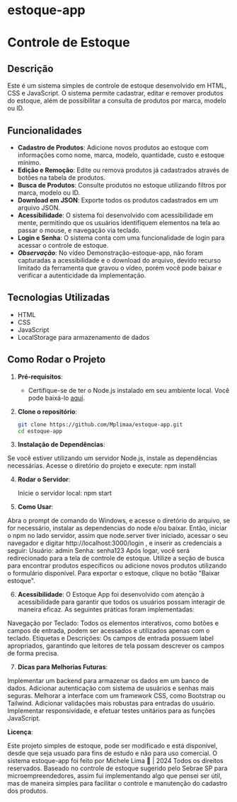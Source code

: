 # estoque-app

# Controle de Estoque

## Descrição

Este é um sistema simples de controle de estoque desenvolvido em HTML, CSS e JavaScript. O sistema permite cadastrar, editar e remover produtos do estoque, além de possibilitar a consulta de produtos por marca, modelo ou ID.

## Funcionalidades

- **Cadastro de Produtos**: Adicione novos produtos ao estoque com informações como nome, marca, modelo, quantidade, custo e estoque mínimo.
- **Edição e Remoção**: Edite ou remova produtos já cadastrados através de botões na tabela de produtos.
- **Busca de Produtos**: Consulte produtos no estoque utilizando filtros por marca, modelo ou ID.
- **Download em JSON**: Exporte todos os produtos cadastrados em um arquivo JSON.
- **Acessibilidade**: O sistema foi desenvolvido com acessibilidade em mente, permitindo que os usuários identifiquem elementos na tela ao passar o mouse, e navegação via teclado.
- **Login e Senha**: O sistema conta com uma funcionalidade de login para acessar o controle de estoque.
- ***Observação***: No vídeo Demonstração-estoque-app, não foram capturadas a acessibilidade e o download do arquivo, devido recurso limitado da ferramenta que gravou o vídeo, porém você pode baixar e verificar a autenticidade da implementação.

## Tecnologias Utilizadas

- HTML
- CSS
- JavaScript
- LocalStorage para armazenamento de dados


## Como Rodar o   Projeto

1. **Pré-requisitos**:
   - Certifique-se de ter o Node.js instalado em seu ambiente local. Você pode baixá-lo [aqui](https://nodejs.org/).


2. **Clone o repositório**:
   ```bash
   git clone https://github.com/Mplimaa/estoque-app.git
   cd estoque-app


3. **Instalação de Dependências**:

Se você estiver utilizando um servidor Node.js, instale as dependências necessárias. Acesse o diretório do projeto e execute:
   npm install

   
4. **Rodar o Servidor**:

   Inicie o servidor local:
   npm start

5. **Como Usar**: 

Abra o prompt de comando do Windows, e acesse o diretório do arquivo, se for necessário, instalar as dependencias do node e/ou baixar. Então, iniciar o npm no lado servidor, assim que node.server tiver iniciado, acessar o seu navegador e digitar http://localhost:3000/login , e inserir as credenciais a seguir:
   Usuário: admin
   Senha: senha123
Após logar, você será redirecionado para a tela de controle de estoque.
Utilize a seção de busca para encontrar produtos específicos ou adicione novos produtos utilizando o formulário disponível.
Para exportar o estoque, clique no botão "Baixar estoque".


6. **Acessibilidade**: 
O Estoque App foi desenvolvido com atenção à acessibilidade para garantir que todos os usuários possam interagir de maneira eficaz. As seguintes práticas foram implementadas:

Navegação por Teclado: Todos os elementos interativos, como botões e campos de entrada, podem ser acessados e utilizados apenas com o teclado.
Etiquetas e Descrições: Os campos de entrada possuem label apropriados, garantindo que leitores de tela possam descrever os campos de forma precisa.


7. **Dicas para Melhorias Futuras**: 

Implementar um backend para armazenar os dados em um banco de dados.
Adicionar autenticação com sistema de usuários e senhas mais seguras.
Melhorar a interface com um framework CSS, como Bootstrap ou Tailwind.
Adicionar validações mais robustas para entradas do usuário.
Implementar responsividade, e efetuar testes unitários para as funções JavaScript.


**Licença**: 

Este projeto simples de estoque, pode ser modificado e está disponível, desde que seja usuado para fins de estudo e não para uso comercial. O sistema estoque-app foi feito por Michele Lima 🤩 | 2024 Todos os direitos reservados.
Baseado no controle de estoque sugerido pelo Sebrae SP para microempreendedores, assim fui implementando algo que pensei ser útil, mas de maneira simples para facilitar o controle e manutenção do cadastro dos produtos.

